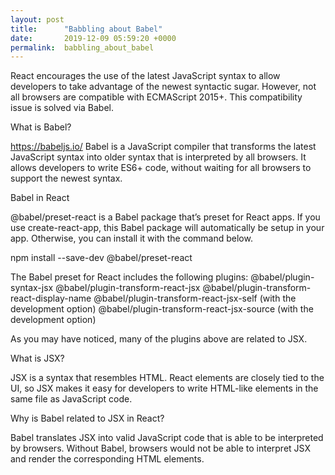 ```yaml
---
layout: post
title:      "Babbling about Babel"
date:       2019-12-09 05:59:20 +0000
permalink:  babbling_about_babel
---
```



React encourages the use of the latest JavaScript syntax to allow developers to take advantage of the newest syntactic sugar. However, not all browsers are compatible with ECMAScript 2015+. This compatibility issue is solved via Babel.

What is Babel?

https://babeljs.io/
Babel is a JavaScript compiler that transforms the latest JavaScript syntax into older syntax that is interpreted by all browsers. It allows developers to write ES6+ code, without waiting for all browsers to support the newest syntax.

Babel in React

@babel/preset-react is a Babel package that’s preset for React apps. If you use create-react-app, this Babel package will automatically be setup in your app. Otherwise, you can install it with the command below.

npm install --save-dev @babel/preset-react

The Babel preset for React includes the following plugins:
@babel/plugin-syntax-jsx
@babel/plugin-transform-react-jsx
@babel/plugin-transform-react-display-name
@babel/plugin-transform-react-jsx-self (with the development option)
@babel/plugin-transform-react-jsx-source (with the development option)

As you may have noticed, many of the plugins above are related to JSX.

What is JSX?

JSX is a syntax that resembles HTML. React elements are closely tied to the UI, so JSX makes it easy for developers to write HTML-like elements in the same file as JavaScript code.

Why is Babel related to JSX in React?

Babel translates JSX into valid JavaScript code that is able to be interpreted by browsers. Without Babel, browsers would not be able to interpret JSX and render the corresponding HTML elements.
